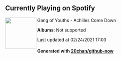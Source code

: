 ## Currently Playing on Spotify

[<img align="left" width="100" src="https://i.scdn.co/image/ab67616d0000b273f539f9a64d5603185f70e02b">](https://open.spotify.com/album/0leVOEw8L2TnAfLGwkFnab)

Gang of Youths - Achilles Come Down

**Albums**: Not supported

Last updated at 02/24/2021 17:03

#### Generated with [20chan/github-now](https://github.com/20chan/github-now)


<!--
**20chan/20chan** is a ✨ _special_ ✨ repository because its `README.md` (this file) appears on your GitHub profile.

Here are some ideas to get you started:

- 🔭 I’m currently working on ...
- 🌱 I’m currently learning ...
- 👯 I’m looking to collaborate on ...
- 🤔 I’m looking for help with ...
- 💬 Ask me about ...
- 📫 How to reach me: ...
- 😄 Pronouns: ...
- ⚡ Fun fact: ...
-->
